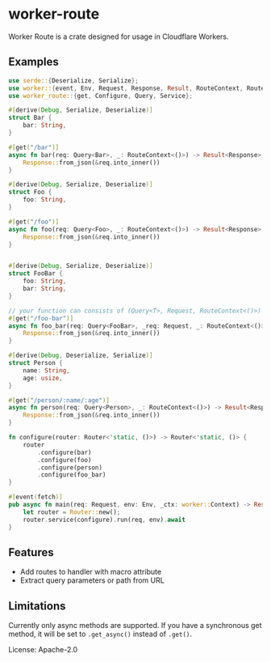 # worker-route


Worker Route is a crate designed for usage in Cloudflare Workers.

## Examples
```rust
use serde::{Deserialize, Serialize};
use worker::{event, Env, Request, Response, Result, RouteContext, Router};
use worker_route::{get, Configure, Query, Service};

#[derive(Debug, Serialize, Deserialize)]
struct Bar {
    bar: String,
}

#[get("/bar")]
async fn bar(req: Query<Bar>, _: RouteContext<()>) -> Result<Response> {
    Response::from_json(&req.into_inner())
}

#[derive(Debug, Serialize, Deserialize)]
struct Foo {
    foo: String,
}

#[get("/foo")]
async fn foo(req: Query<Foo>, _: RouteContext<()>) -> Result<Response> {
    Response::from_json(&req.into_inner())
}


#[derive(Debug, Serialize, Deserialize)]
struct FooBar {
    foo: String,
    bar: String,
}

// your function can consists of (Query<T>, Request, RouteContext<()>) too
#[get("/foo-bar")]
async fn foo_bar(req: Query<FooBar>, _req: Request, _: RouteContext<()>) -> Result<Response> {
    Response::from_json(&req.into_inner())
}

#[derive(Debug, Deserialize, Serialize)]
struct Person {
    name: String,
    age: usize,
}

#[get("/person/:name/:age")]
async fn person(req: Query<Person>, _: RouteContext<()>) -> Result<Response> {
    Response::from_json(&req.into_inner())
}

fn configure(router: Router<'static, ()>) -> Router<'static, ()> {
    router
        .configure(bar)
        .configure(foo)
        .configure(person)
        .configure(foo_bar)
}

#[event(fetch)]
pub async fn main(req: Request, env: Env, _ctx: worker::Context) -> Result<Response> {
    let router = Router::new();
    router.service(configure).run(req, env).await
}
```

## Features
- Add routes to handler with macro attribute
- Extract query parameters or path from URL

## Limitations
Currently only async methods are supported.
If you have a synchronous get method, it will be set to `.get_async()` instead of `.get()`.



License: Apache-2.0
